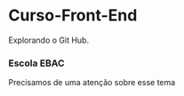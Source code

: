 # Curso-Front-End

Explorando o Git Hub.
### Escola EBAC

Precisamos de uma atenção sobre esse tema
